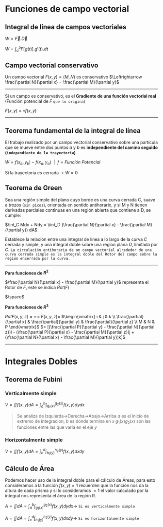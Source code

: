 # Funciones de campo vectorial

## Integral de línea de campos vectoriales

$W = \vec{F}.\vec{D}$

$W = \int_{a}^{b} F[g(t)].g'(t).dt$

## Campo vectorial conservativo

Un campo vectorial $F(x,y)=(M,N)$ es conservativo $\Leftrightarrow \frac{\partial N}{\partial x} = \frac{\partial M}{\partial y}$

<hr>

Si un campo es conservativo, es el **Gradiente de una función vectorial real** (Función potencial de $F$ `que lo origina`)

$F(x,y) = \triangledown f(x,y)$

<hr>

## **Teorema fundamental de la integral de línea**
El trabajo realizado por un campo vectorial conservativo sobre una partícula que se mueve entre dos puntos $a$ y $b$ es **independiente del camino seguido (`independiente de la trayectoria`)**.

$W = f(x_{b}, y_{b}) - f(x_{a}, y_{a}) \ \ | \ \  f = Función \ Potencial$

Si la trayectoria es cerrada $\rightarrow$ $W = 0$


## **Teorema de Green**

Sea una región simple del plano cuyo borde es una curva cerrada C, suave a trozos (`sin picos`), orientada en sentido antihorario, y si M y N tienen derivadas parciales continuas en una región abierta que contiene a D, se cumple:

$\int_C Mdx + Ndy = \iint_D (\frac{\partial N}{\partial x} - \frac{\partial M}{\partial y}) dA$

Establece la relación entre una integral de línea a lo largo de la curva $C$ cerrada y simple, y una integral doble sobre una regíon plana $D$, limitada por $C$. `La circulación antihoraria de un campo vectorial alrededor de una curva cerrada simple es la integral doble del Rotor del campo sobre la región encerrada por la curva.`



<hr>

**Para funciones de $R^{2}$**

$\frac{\partial N}{\partial x} - \frac{\partial M}{\partial y}$ representa el Rotor de $F$, este se indica $Rot(F)$ 

$\space$

**Para funciones de $R^{3}$**

$Rot F(x,y,z) = \triangledown \times F(x,y,z) =$ $\begin{vmatrix} i & j & k \\ \frac{\partial}{\partial x} & \frac{\partial}{\partial y} & \frac{\partial}{\partial z} \\ M & N & P  \end{vmatrix}$ $= [(\frac{\partial P}{\partial y} - \frac{\partial N}{\partial z})i - (\frac{\partial P}{\partial x} - \frac{\partial M}{\partial z})j + (\frac{\partial N}{\partial x} - \frac{\partial M}{\partial y})k]$


<hr>

# Integrales Dobles

## Teorema de Fubini

### Verticalmente simple
$V = \iint f(x,y)dA = \int_{a}^{b}\int_{g_1(x)}^{g_2(x)}f(x,y)dydx$

>Se analiza de Izquierda->Derecha->Abajo->Arriba
>$a$ es el inicio de extremo de integracion, $b$ es donde termina en $x$
>$g_1(x) g_2(x)$ son las funciones entre las que varia en el eje $y$

### Horizontalmente simple
$V = \iint f(x,y)dA = \int_{c}^{d}\int_{h_1(y)}^{h_2(y)}f(x,y)dxdy$

## Cálculo de Área

Podemos hacer uso de la integral doble para el cálculo de Áreas, para esto consideramos a la
función $f(x,y)=1$ recuerden que la función nos da la altura de cada prisma y si lo
consideramos $=1$ el valor calculado por la integral nos representa el área de la región R.

$A = \iint dA = \int_{a}^{b}\int_{g_1(x)}^{g_2(x)}f(x,y)dydx  \longrightarrow$ `Si es verticalmente simple`

$A = \iint dA = \int_{c}^{d}\int_{h_1(y)}^{h_2(y)}f(x,y)dxdy \longrightarrow$ `Si es horizontalmente simple`




























